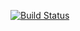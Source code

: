 [![Build Status](https://dev.azure.com/cse-manufacturing/MLOpsManufacturing/_apis/build/status/non-python-preprocess/03-custom-process-data-os-cmd?branchName=main)](https://dev.azure.com/cse-manufacturing/MLOpsManufacturing/_build/latest?definitionId=38&branchName=main)